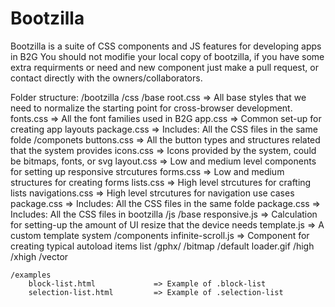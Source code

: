 Bootzilla
=========

Bootzilla is a suite of CSS components and JS features for developing apps in B2G
You should not modifie your local copy of bootzilla, if you have some extra requirments or need and new component just make a pull request,
or contact directly with the owners/collaborators.

Folder structure:
	/bootzilla
		/css
			/base
				root.css 			=> All base styles that we need to normalize the starting point for cross-browser development.
				fonts.css 			=> All the font families used in B2G
				app.css 			=> Common set-up for creating app layouts
				package.css 		=> Includes: All the CSS files in the same folde
			/componets
				buttons.css 		=> All the button types and structures related that the system provides
				icons.css 			=> Icons provided by the system, could be bitmaps, fonts, or svg
				layout.css 			=> Low and medium level components for setting up responsive strcutures
				forms.css 			=> Low and medium structures for creating forms
				lists.css 			=> High level strcutures for crafting lists
				navigations.css 	=> High level strcutures for navigation use cases
				package.css 		=> Includes: All the CSS files in the same folde
			package.css 			=> Includes: All the CSS files in bootzilla
		/js
			/base
				responsive.js 		=> Calculation for setting-up the amount of UI resize that the device needs
				template.js 		=> A custom template system
			/components
				infinite-scroll.js 	=> Component for creating typical autoload items list
		/gphx/
			/bitmap
				/default
					loader.gif
				/high
				/xhigh
			/vector

	/examples
		block-list.html 			=> Example of .block-list
		selection-list.html 		=> Example of .selection-list
